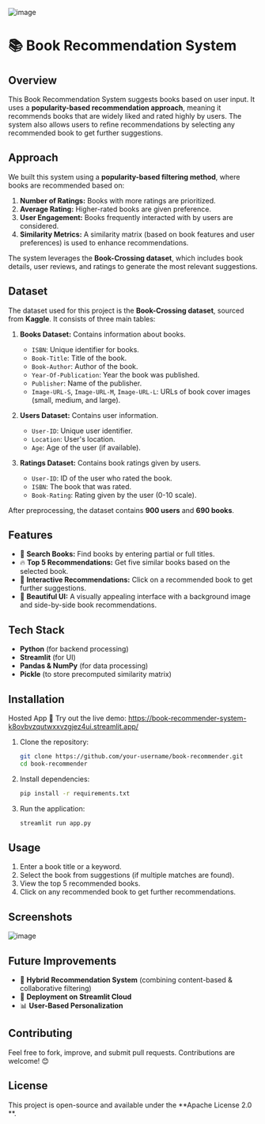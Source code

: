 
![image](https://github.com/user-attachments/assets/aa6033b6-10ef-4701-869c-4d21016d7cb9)

# 📚 Book Recommendation System

## Overview
This Book Recommendation System suggests books based on user input. It uses a **popularity-based recommendation approach**, meaning it recommends books that are widely liked and rated highly by users. The system also allows users to refine recommendations by selecting any recommended book to get further suggestions.

## Approach
We built this system using a **popularity-based filtering method**, where books are recommended based on:
1. **Number of Ratings:** Books with more ratings are prioritized.
2. **Average Rating:** Higher-rated books are given preference.
3. **User Engagement:** Books frequently interacted with by users are considered.
4. **Similarity Metrics:** A similarity matrix (based on book features and user preferences) is used to enhance recommendations.

The system leverages the **Book-Crossing dataset**, which includes book details, user reviews, and ratings to generate the most relevant suggestions.

## Dataset
The dataset used for this project is the **Book-Crossing dataset**, sourced from **Kaggle**. It consists of three main tables:
1. **Books Dataset:** Contains information about books.
   - `ISBN`: Unique identifier for books.
   - `Book-Title`: Title of the book.
   - `Book-Author`: Author of the book.
   - `Year-Of-Publication`: Year the book was published.
   - `Publisher`: Name of the publisher.
   - `Image-URL-S`, `Image-URL-M`, `Image-URL-L`: URLs of book cover images (small, medium, and large).

2. **Users Dataset:** Contains user information.
   - `User-ID`: Unique user identifier.
   - `Location`: User's location.
   - `Age`: Age of the user (if available).

3. **Ratings Dataset:** Contains book ratings given by users.
   - `User-ID`: ID of the user who rated the book.
   - `ISBN`: The book that was rated.
   - `Book-Rating`: Rating given by the user (0-10 scale).

After preprocessing, the dataset contains **900 users** and **690 books**.

## Features
- 📖 **Search Books:** Find books by entering partial or full titles.
- 🔥 **Top 5 Recommendations:** Get five similar books based on the selected book.
- 🔄 **Interactive Recommendations:** Click on a recommended book to get further suggestions.
- 🎨 **Beautiful UI:** A visually appealing interface with a background image and side-by-side book recommendations.

## Tech Stack
- **Python** (for backend processing)
- **Streamlit** (for UI)
- **Pandas & NumPy** (for data processing)
- **Pickle** (to store precomputed similarity matrix)

## Installation

Hosted App
🚀 Try out the live demo: https://book-recommender-system-k8ovbvzqutwxxvzgjez4ui.streamlit.app/

1. Clone the repository:
   ```bash
   git clone https://github.com/your-username/book-recommender.git
   cd book-recommender
   ```
2. Install dependencies:
   ```bash
   pip install -r requirements.txt
   ```
3. Run the application:
   ```bash
   streamlit run app.py
   ```

## Usage
1. Enter a book title or a keyword.
2. Select the book from suggestions (if multiple matches are found).
3. View the top 5 recommended books.
4. Click on any recommended book to get further recommendations.

## Screenshots
![image](https://github.com/user-attachments/assets/71c8cc1e-dc02-4631-9e2d-b8500d8fec2d)

## Future Improvements
- 📌 **Hybrid Recommendation System** (combining content-based & collaborative filtering)
- 🚀 **Deployment on Streamlit Cloud**
- 📊 **User-Based Personalization**

## Contributing
Feel free to fork, improve, and submit pull requests. Contributions are welcome! 😊

## License
This project is open-source and available under the **Apache License 2.0
**.


